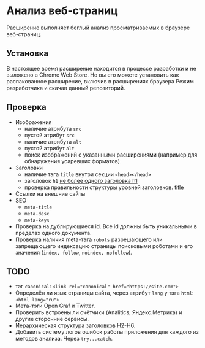 # Анализ веб-страниц

Расширение выполняет беглый анализ просматриваемых в браузере веб-страниц.

## Установка

В настоящее время расширение находится в процессе разработки и не выложено в Chrome Web Store. Но вы его можете установить как распакованное расширение, включив в расширениях браузера Режим разработчика и скачав данный репозиторий.

## Проверка

- Изображения
    + наличие атрибута `src`
    + пустой атрибут `src`
    + наличие атрибута `alt`
    + пустой атрибут `alt`
    + поиск изображений с указанными расширениями (например для обнаружения усаревших форматов)
- Заголовки
    + наличие тэга `title` внутри секции `<head></head>`
    + заголовок `h1` [не более одного заголовка h1](https://developer.mozilla.org/ru/docs/Web/HTML/Element/Heading_Elements#%D0%B8%D0%B7%D0%B1%D0%B5%D0%B3%D0%B0%D0%B9%D1%82%D0%B5_%D0%B8%D1%81%D0%BF%D0%BE%D0%BB%D1%8C%D0%B7%D0%BE%D0%B2%D0%B0%D0%BD%D0%B8%D1%8F_%D0%BD%D0%B5%D1%81%D0%BA%D0%BE%D0%BB%D1%8C%D0%BA%D0%B8%D1%85_%D1%8D%D0%BB%D0%B5%D0%BC%D0%B5%D0%BD%D1%82%D0%BE%D0%B2_h1_%D0%BD%D0%B0_%D0%BE%D0%B4%D0%BD%D0%BE%D0%B9_%D1%81%D1%82%D1%80%D0%B0%D0%BD%D0%B8%D1%86%D0%B5)
    + проверка правильности структуры уровней заголовков. [title](https://developer.mozilla.org/ru/docs/Web/HTML/Element/Heading_Elements#%D0%BD%D0%B0%D0%B2%D0%B8%D0%B3%D0%B0%D1%86%D0%B8%D1%8F)
- Ссылки на внешние сайты
- SEO
    + `meta-title`
    + `meta-desc`
    + `meta-keys`
- Проверка на дублирующиеся id. Все id должны быть уникальными в пределах одного документа.
- Проверка наличия meta-тэга `robots` разрешающего или запрещающего индексацию страницы поисковыми роботами и его значения (`index, follow`, `noindex, nofollow`).


## TODO

- тэг `canonical`: `<link rel="canonical" href="https://site.com">`
- Определён ли язык страницы сайта, через атрибут `lang` у тэга `html`: `<html lang="ru">`
- Мета-тэги Open Graf и Twitter.
- Проверить встроены ли счётчики (Analitics, Яндекс.Метрика) и другие сторонние сервисы.
- Иерархическая структура заголовков H2-H6.
- Добавить систему логов ошибок работы приложения для каждого из методов анализа. Через `try...catch`.
